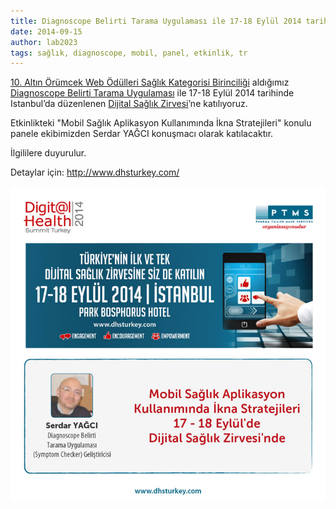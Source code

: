 ```yaml
---
title: Diagnoscope Belirti Tarama Uygulaması ile 17-18 Eylül 2014 tarihindeki Dijital Sağlık Zirvesi’ne Konuşmacı Olarak Katılacağız
date: 2014-09-15
author: lab2023
tags: sağlık, diagnoscope, mobil, panel, etkinlik, tr
---
```


[10. Altın Örümcek Web Ödülleri Sağlık Kategorisi Birinciliği](http://altinorumcek.com/sonuclar/10-altin-orumcek/) aldığımız
 [Diagnoscope Belirti Tarama Uygulaması](http://www.diagnoscope.com/) ile 17-18
Eylül 2014 tarihinde Istanbul’da düzenlenen [Dijital Sağlık Zirvesi](http://www.dhsturkey.com/)’ne katılıyoruz.

Etkinlikteki "Mobil Sağlık Aplikasyon Kullanımında İkna Stratejileri" konulu panele ekibimizden
Serdar YAĞCI konuşmacı olarak katılacaktır.

İlgililere duyurulur.

Detaylar için:
http://www.dhsturkey.com/

![Diagnoscope](../assets/images/articles/2014-09-15-diagnoscope-post/diagnoscope2.jpg)

